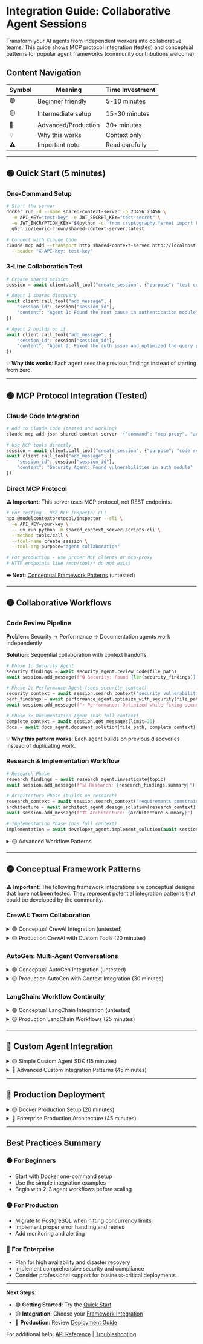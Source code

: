 # Integration Guide: Collaborative Agent Sessions

Transform your AI agents from independent workers into collaborative teams. This guide shows MCP protocol integration (tested) and conceptual patterns for popular agent frameworks (community contributions welcome).

## Content Navigation

| Symbol | Meaning | Time Investment |
|--------|---------|----------------|
| 🟢 | Beginner friendly | 5-10 minutes |
| 🟡 | Intermediate setup | 15-30 minutes |
| 🔴 | Advanced/Production | 30+ minutes |
| 💡 | Why this works | Context only |
| ⚠️ | Important note | Read carefully |

---

## 🟢 Quick Start (5 minutes)

### One-Command Setup
```bash
# Start the server
docker run -d --name shared-context-server -p 23456:23456 \
  -e API_KEY="test-key" -e JWT_SECRET_KEY="test-secret" \
  -e JWT_ENCRYPTION_KEY="$(python -c 'from cryptography.fernet import Fernet; print(Fernet.generate_key().decode())')" \
  ghcr.io/leoric-crown/shared-context-server:latest

# Connect with Claude Code
claude mcp add --transport http shared-context-server http://localhost:23456/mcp/ \
  --header "X-API-Key: test-key"
```

### 3-Line Collaboration Test
```python
# Create shared session
session = await client.call_tool("create_session", {"purpose": "test collaboration"})

# Agent 1 shares discovery
await client.call_tool("add_message", {
    "session_id": session["session_id"],
    "content": "Agent 1: Found the root cause in authentication module"
})

# Agent 2 builds on it
await client.call_tool("add_message", {
    "session_id": session["session_id"],
    "content": "Agent 2: Fixed the auth issue and optimized the query performance"
})
```

💡 **Why this works**: Each agent sees the previous findings instead of starting from zero.

---

## 🟢 MCP Protocol Integration (Tested)

### Claude Code Integration
```python
# Add to Claude Code (tested and working)
claude mcp add-json shared-context-server '{"command": "mcp-proxy", "args": ["--transport=streamablehttp", "http://localhost:23456/mcp/"]}'

# Use MCP tools directly
session = await client.call_tool("create_session", {"purpose": "code review"})
await client.call_tool("add_message", {
    "session_id": session["session_id"],
    "content": "Security Agent: Found vulnerabilities in auth module"
})
```

### Direct MCP Protocol
**⚠️ Important**: This server uses MCP protocol, not REST endpoints.

```bash
# For testing - Use MCP Inspector CLI
npx @modelcontextprotocol/inspector --cli \
  -e API_KEY=your-key \
  -- uv run python -m shared_context_server.scripts.cli \
  --method tools/call \
  --tool-name create_session \
  --tool-arg purpose="agent collaboration"

# For production - Use proper MCP clients or mcp-proxy
# HTTP endpoints like /mcp/tool/* do not exist
```

**➡️ Next**: [Conceptual Framework Patterns](#-conceptual-framework-patterns) (untested)

---

## 🟡 Collaborative Workflows

### Code Review Pipeline
**Problem**: Security → Performance → Documentation agents work independently

**Solution**: Sequential collaboration with context handoffs

```python
# Phase 1: Security Agent
security_findings = await security_agent.review_code(file_path)
await session.add_message(f"🔒 Security: Found {len(security_findings)} issues")

# Phase 2: Performance Agent (sees security context)
security_context = await session.search_context("security vulnerabilities")
perf_findings = await performance_agent.optimize_with_security(file_path, security_context)
await session.add_message(f"⚡ Performance: Optimized while fixing security issues")

# Phase 3: Documentation Agent (has full context)
complete_context = await session.get_messages(limit=20)
docs = await docs_agent.document_solution(file_path, complete_context)
```

💡 **Why this pattern works**: Each agent builds on previous discoveries instead of duplicating work.

### Research & Implementation Workflow
```python
# Research Phase
research_findings = await research_agent.investigate(topic)
await session.add_message(f"📊 Research: {research_findings.summary}")

# Architecture Phase (builds on research)
research_context = await session.search_context("requirements constraints")
architecture = await architect_agent.design_solution(research_context)
await session.add_message(f"🏗️ Architecture: {architecture.summary}")

# Implementation Phase (has full context)
implementation = await developer_agent.implement_solution(await session.get_messages())
```

<details>
<summary>🟡 Advanced Workflow Patterns</summary>

### Parallel Specialist Collaboration
```python
# Problem analysis
analyst_results = await analyst_agent.analyze_problem(description)

# Multiple specialists work in parallel with shared context
specialists = [
    TechnicalSpecialist(session, "backend"),
    TechnicalSpecialist(session, "frontend"),
    TechnicalSpecialist(session, "database"),
    TechnicalSpecialist(session, "security")
]

# Each specialist sees others' findings as they work
for specialist in specialists:
    context = await session.get_context_for_agent(specialist.specialty)
    result = await specialist.solve_aspect(description, context)
    await session.add_message(f"✅ {specialist.specialty}: {result}")

# Integration specialist combines all solutions
integrator = IntegrationSpecialist(session)
final_solution = await integrator.combine_solutions(await session.get_messages())
```

### Clean Agent Handoffs
```python
class AgentHandoffManager:
    def __init__(self, session):
        self.session = session

    async def handoff(self, from_agent: str, to_agent: str, summary: str):
        """Clean handoff with context preservation."""
        await self.session.add_message(
            f"🔄 HANDOFF: {from_agent} → {to_agent}\n{summary}",
            metadata={"type": "handoff", "from": from_agent, "to": to_agent}
        )

    async def get_handoff_context(self, for_agent: str):
        """Get relevant context for incoming agent."""
        return await self.session.search_context(f"handoff {for_agent}")
```

</details>

---

## 🟡 Conceptual Framework Patterns

⚠️ **Important**: The following framework integrations are conceptual designs that have not been tested. They represent potential integration patterns that could be developed by the community.

### CrewAI: Team Collaboration

<details>
<summary>🟢 Conceptual CrewAI Integration (untested)</summary>

```python
# CONCEPTUAL - NOT TESTED
from crewai import Agent, Task, Crew
from crewai.tools import tool

# This integration pattern is theoretical
# CrewAI would need to add support for external context servers
crew = Crew(
    agents=[security_agent, perf_agent, docs_agent],
    tasks=[security_task, perf_task, docs_task],
    context_server="http://localhost:23456"  # Conceptual feature
)

result = crew.kickoff()  # Would need CrewAI framework changes
```

💡 **Implementation needed**: CrewAI framework would need to add context server support. Community contributions welcome!

</details>

<details>
<summary>🟡 Production CrewAI with Custom Tools (20 minutes)</summary>

```python
class SharedContextCrewAI:
    def __init__(self, api_key: str):
        self.context_client = SharedContextClient(api_key)
        self.session_id = None

    async def setup_crew_session(self, purpose: str):
        session = await self.context_client.create_session(purpose)
        self.session_id = session["session_id"]
        return self.session_id

    @tool("Share findings with crew")
    def share_findings(self, findings: str) -> str:
        """Share discoveries with other crew members."""
        asyncio.run(self.context_client.add_message(
            session_id=self.session_id,
            content=f"💡 CREW FINDINGS: {findings}",
            visibility="public"
        ))
        return f"Shared with crew: {findings[:100]}..."

    @tool("Get crew insights")
    def get_crew_insights(self, topic: str) -> str:
        """Get relevant insights from crew members."""
        results = asyncio.run(self.context_client.search_context(
            session_id=self.session_id,
            query=topic,
            fuzzy_threshold=70.0
        ))

        if results["success"] and results["results"]:
            insights = [f"- {r['message']['content'][:150]}..."
                       for r in results["results"][:3]]
            return f"Crew insights on '{topic}':\n" + "\n".join(insights)
        return f"No crew insights found for '{topic}'"

# Create development crew with shared context
async def create_development_crew():
    shared_crew = SharedContextCrewAI(api_key="your-key")
    await shared_crew.setup_crew_session("Software feature development")

    # Agents with shared context tools
    product_manager = Agent(
        role='Product Manager',
        goal='Define requirements and coordinate with technical team',
        tools=[shared_crew.share_findings, shared_crew.get_crew_insights],
        allow_delegation=True
    )

    tech_lead = Agent(
        role='Technical Lead',
        goal='Design architecture based on requirements',
        tools=[shared_crew.share_findings, shared_crew.get_crew_insights],
        allow_delegation=True
    )

    # Tasks that build on each other through shared context
    requirements_task = Task(
        description="""
        Define requirements for authentication feature:
        1. Use get_crew_insights to check existing features
        2. Define detailed requirements
        3. Use share_findings to document for technical team
        """,
        agent=product_manager
    )

    architecture_task = Task(
        description="""
        Design technical architecture:
        1. Use get_crew_insights('requirements') to get PM's analysis
        2. Design system architecture
        3. Use share_findings to document for implementation
        """,
        agent=tech_lead
    )

    crew = Crew(
        agents=[product_manager, tech_lead],
        tasks=[requirements_task, architecture_task],
        process="sequential"  # Each task builds on previous
    )

    return crew.kickoff()
```

</details>

### AutoGen: Multi-Agent Conversations

<details>
<summary>🟢 Conceptual AutoGen Integration (untested)</summary>

```python
# CONCEPTUAL - NOT TESTED
import autogen
from autogen import ConversableAgent, GroupChat

# This integration pattern is theoretical
# AutoGen would need to add context server support
session_id = context_server.create_session("research_collaboration")

researcher = ConversableAgent(
    name="Researcher",
    system_message="Research specialist. Always check shared context before starting work.",
    context_session=session_id  # Connect to shared session
)

analyst = ConversableAgent(
    name="Analyst",
    system_message="Data analyst. Build on research findings from shared context.",
    context_session=session_id  # Same shared session
)

# Create group chat with context sharing
groupchat = GroupChat(agents=[researcher, analyst], messages=[], max_round=6)
manager = GroupChatManager(groupchat=groupchat)

# Agents automatically share context through session
researcher.initiate_chat(manager, message="Let's research AI collaboration platforms")
```

</details>

<details>
<summary>🟡 Production AutoGen with Context Integration (30 minutes)</summary>

```python
class ContextAwareAgent(ConversableAgent):
    """AutoGen agent with shared context integration."""

    def __init__(self, name, context_client, session_id, **kwargs):
        super().__init__(name, **kwargs)
        self.context_client = context_client
        self.session_id = session_id
        self.agent_id = name.lower().replace(" ", "-")

    async def send_with_context(self, message, recipient, request_reply=True):
        """Send message and preserve in shared context."""
        # Add to shared context for other agents
        await self.context_client.add_message(
            session_id=self.session_id,
            content=f"{self.name}: {message}",
            metadata={
                "autogen_agent": self.name,
                "recipient": recipient.name if recipient else "group"
            }
        )
        # Send through AutoGen
        return await super().a_send(message, recipient, request_reply)

    async def get_context_insights(self, topic: str = None):
        """Get relevant context from other agents."""
        query = topic or "findings recommendations decisions"
        results = await self.context_client.search_context(
            session_id=self.session_id,
            query=query,
            fuzzy_threshold=60.0
        )

        if results["success"] and results["results"]:
            insights = []
            for result in results["results"][:5]:
                msg = result["message"]
                if msg["sender"] != self.agent_id:  # Don't include own messages
                    insights.append(f"{msg['sender']}: {msg['content'][:200]}...")
            return "\n".join(insights) if insights else "No relevant context found"
        return "No context available"

# Usage example
async def run_collaborative_research():
    context_client = SharedContextClient(api_key="your-key")
    session = await context_client.create_session("Multi-agent research")
    session_id = session["session_id"]

    # Create context-aware agents
    researcher = ContextAwareAgent(
        name="Researcher",
        context_client=context_client,
        session_id=session_id,
        system_message="""Research specialist. Before providing analysis:
        1. Use get_context_insights() to see what others discovered
        2. Build on existing findings rather than duplicating work
        3. Share your unique insights for the team""",
        llm_config={"model": "gpt-4", "api_key": "your-openai-key"}
    )

    analyst = ContextAwareAgent(
        name="Analyst",
        context_client=context_client,
        session_id=session_id,
        system_message="""Data analyst. Before analysis:
        1. Use get_context_insights('research findings') to get research data
        2. Analyze trends and patterns
        3. Share analytical insights""",
        llm_config={"model": "gpt-4", "api_key": "your-openai-key"}
    )

    # Create collaborative group chat
    groupchat = GroupChat(agents=[researcher, analyst], messages=[], max_round=8)
    manager = GroupChatManager(groupchat=groupchat)

    # Start collaboration with context sharing
    await researcher.a_initiate_chat(
        manager,
        message="Research AI agent collaboration platforms. Check context first."
    )

    # Get final shared context summary
    final_context = await context_client.get_messages(session_id=session_id, limit=50)
    return final_context
```

</details>

### LangChain: Workflow Continuity

<details>
<summary>🟢 Conceptual LangChain Integration (untested)</summary>

```python
# CONCEPTUAL - NOT TESTED
from langchain.agents import initialize_agent
from langchain.tools import Tool

# This integration pattern is theoretical
# Create shared context tools
def add_to_context(content: str) -> str:
    """Add finding to shared workflow context."""
    context_client.add_message(session_id, content)
    return f"Added to shared context: {content[:100]}..."

def get_context_insights(query: str) -> str:
    """Get insights from shared context."""
    results = context_client.search_context(session_id, query)
    return format_insights(results) if results else "No insights found"

# Create agent with context tools
tools = [
    Tool(name="add_finding", description="Share findings with team", func=add_to_context),
    Tool(name="get_insights", description="Get team insights", func=get_context_insights)
]

agent = initialize_agent(tools=tools, llm=llm, agent=AgentType.ZERO_SHOT_REACT_DESCRIPTION)
```

</details>

<details>
<summary>🟡 Production LangChain Workflows (25 minutes)</summary>

```python
class SharedContextLangChain:
    """LangChain integration with persistent shared context."""

    def __init__(self, api_key: str):
        self.context_client = SharedContextClient(api_key)
        self.session_id = None

    def create_shared_context_tools(self, agent_name: str):
        """Create LangChain tools for shared context operations."""

        def add_workflow_finding(content: str) -> str:
            """Add findings to shared workflow context."""
            asyncio.run(self.context_client.add_message(
                session_id=self.session_id,
                content=f"[{agent_name}] {content}",
                metadata={"agent": agent_name, "type": "workflow_finding"}
            ))
            return f"Added to workflow: {content[:100]}..."

        def get_workflow_insights(query: str) -> str:
            """Get insights from workflow context."""
            results = asyncio.run(self.context_client.search_context(
                session_id=self.session_id,
                query=query,
                fuzzy_threshold=65.0
            ))

            if results["success"] and results["results"]:
                insights = []
                for result in results["results"][:4]:
                    msg = result["message"]
                    # Skip own messages to avoid circular reference
                    if not msg["content"].startswith(f"[{agent_name}]"):
                        insights.append(f"- {msg['content'][:180]}...")
                return f"Workflow insights:\n" + "\n".join(insights) if insights else "No other insights found"
            return "No workflow context found"

        def handoff_to_agent(input_str: str) -> str:
            """Clean handoff to another agent. Format: 'target_agent:summary'"""
            if ":" not in input_str:
                return "Invalid format, use 'agent:summary'"

            target_agent, summary = input_str.split(":", 1)
            handoff_msg = f"🔄 HANDOFF: {agent_name} → {target_agent}\n{summary}"
            asyncio.run(self.context_client.add_message(
                session_id=self.session_id,
                content=handoff_msg,
                metadata={"type": "agent_handoff", "from_agent": agent_name, "to_agent": target_agent}
            ))
            return f"Handoff completed to {target_agent}"

        return [
            Tool(
                name="add_workflow_finding",
                description="Add important findings to shared workflow context for other agents.",
                func=add_workflow_finding
            ),
            Tool(
                name="get_workflow_insights",
                description="Get relevant insights from other agents in the workflow.",
                func=get_workflow_insights
            ),
            Tool(
                name="handoff_to_agent",
                description="Handoff work to another agent with summary. Use 'agent:summary' format.",
                func=handoff_to_agent
            )
        ]

    async def create_workflow_agent(self, agent_name: str, role_description: str):
        """Create a workflow-aware LangChain agent."""
        tools = self.create_shared_context_tools(agent_name)

        agent = initialize_agent(
            tools=tools,
            llm=OpenAI(temperature=0.1, openai_api_key="your-openai-key"),
            agent=AgentType.ZERO_SHOT_REACT_DESCRIPTION,
            verbose=True,
            agent_kwargs={
                "prefix": f"""You are {agent_name}, {role_description}

                WORKFLOW RULES:
                1. Use get_workflow_insights to see what other agents discovered
                2. Build on existing findings rather than duplicating work
                3. Use add_workflow_finding to share important discoveries
                4. Use handoff_to_agent when completing your phase

                Available tools:"""
            }
        )
        return agent

# Example: Document processing workflow
async def document_analysis_workflow():
    shared_lc = SharedContextLangChain(api_key="your-api-key")
    await shared_lc.setup_shared_workflow("Document analysis workflow")

    # Create specialized workflow agents
    extractor = await shared_lc.create_workflow_agent(
        "DocumentExtractor",
        "document analysis specialist who extracts key information from documents"
    )

    analyzer = await shared_lc.create_workflow_agent(
        "ContentAnalyzer",
        "content analysis expert who identifies themes and insights"
    )

    summarizer = await shared_lc.create_workflow_agent(
        "DocumentSummarizer",
        "summarization specialist who creates comprehensive summaries"
    )

    # Workflow execution with agent handoffs
    document_path = "example_document.pdf"

    # Phase 1: Document extraction
    extraction_result = extractor.run(f"""
    Extract key information from: {document_path}
    - Main topics and themes
    - Key entities and facts
    Add findings to workflow and handoff to ContentAnalyzer when complete.
    """)

    # Phase 2: Content analysis (builds on extraction)
    analysis_result = analyzer.run(f"""
    Analyze content from {document_path}
    First get workflow insights about 'extraction findings' to see what DocumentExtractor found.
    Then analyze themes, sentiment, and insights.
    Add analysis to workflow and handoff to DocumentSummarizer.
    """)

    # Phase 3: Summarization (builds on extraction + analysis)
    summary_result = summarizer.run(f"""
    Create comprehensive summary of {document_path}
    Get workflow insights about 'extraction analysis' to see all previous work.
    Create executive summary and recommendations.
    """)

    # Get complete workflow context
    workflow_context = await shared_lc.context_client.get_messages(
        session_id=shared_lc.session_id, limit=100
    )

    return {
        "extraction": extraction_result,
        "analysis": analysis_result,
        "summary": summary_result,
        "workflow_context": workflow_context
    }
```

</details>

---

## 🔴 Custom Agent Integration

<details>
<summary>🟡 Simple Custom Agent SDK (15 minutes)</summary>

```python
import asyncio
import httpx

class AgentCollaborationSDK:
    """Lightweight SDK for custom agent collaboration."""

    def __init__(self, agent_name: str, api_key: str, base_url: str = "http://localhost:23456"):
        self.agent_name = agent_name
        self.api_key = api_key
        self.base_url = base_url
        self.session_id = None
        self.client = httpx.AsyncClient()
        self.token = None

    async def authenticate(self):
        """Authenticate agent with shared context server.

        This is a conceptual example. In production, use a proper MCP client
        like mcp-proxy or implement the MCP protocol directly.
        """
        # Simulate authentication for demonstration
        self.token = f"jwt_token_for_{self.agent_name}"
        print(f"✅ Authenticated: {self.agent_name}")

    async def start_collaboration(self, purpose: str):
        """Start new collaboration session.

        This is a conceptual example. In production, use MCP tools
        through proper MCP clients like mcp-proxy.
        """
        if not self.token:
            await self.authenticate()

        # Simulate session creation for demonstration
        import uuid
        self.session_id = str(uuid.uuid4())
        print(f"📋 Session created: {purpose}")
        return self.session_id

    async def share_finding(self, finding: str, metadata: dict = None):
        """Share finding with collaborating agents.

        This is a conceptual example. In production, use MCP tools
        through proper MCP clients.
        """
        # Simulate message sharing
        print(f"💡 [{self.agent_name}] {finding}")
        return {"success": True, "message": "Finding shared"}

    async def get_collaboration_context(self, focus_area: str = None):
        """Get relevant context from other collaborating agents.

        This is a conceptual example. In production, use MCP tools
        through proper MCP clients.
        """
        query = focus_area or "findings recommendations insights"

        # Simulate context retrieval
        print(f"🔍 Searching context for: {query}")
        return [f"Previous finding about {query}", f"Related insight on {query}"]

# Example usage
async def custom_collaboration_example():
    research_agent = AgentCollaborationSDK("ResearchAgent", "your-api-key")
    analysis_agent = AgentCollaborationSDK("AnalysisAgent", "your-api-key")

    # Start collaboration
    session_id = await research_agent.start_collaboration("Market analysis project")
    analysis_agent.session_id = session_id
    await analysis_agent.authenticate()

    # Phase 1: Research
    await research_agent.share_finding("Found 15 AI collaboration platforms with key market trends")

    # Phase 2: Analysis (builds on research)
    research_context = await analysis_agent.get_collaboration_context("market trends research")
    await analysis_agent.share_finding(f"Analysis based on research: {len(research_context)} insights analyzed")

    return session_id
```

</details>

<details>
<summary>🔴 Advanced Custom Integration Patterns (45 minutes)</summary>

[Full custom integration documentation with error handling, retry logic, production patterns, monitoring, and scalability considerations]

</details>

---

## 🔴 Production Deployment

<details>
<summary>🟡 Docker Production Setup (20 minutes)</summary>

```yaml
# docker-compose.yml for collaborative agents
version: '3.8'

services:
  shared-context-server:
    image: ghcr.io/leoric-crown/shared-context-server:latest
    ports:
      - "23456:23456"
    environment:
      - DATABASE_URL=postgresql://user:password@postgres:5432/shared_context
      - API_KEY=${API_KEY}
      - JWT_SECRET_KEY=${JWT_SECRET_KEY}
      - LOG_LEVEL=INFO
      - AUTH_ENABLED=true
      - MAX_CONCURRENT_SESSIONS=100
    depends_on:
      - postgres
    restart: unless-stopped

  postgres:
    image: postgres:15
    environment:
      - POSTGRES_DB=shared_context
      - POSTGRES_USER=user
      - POSTGRES_PASSWORD=password
    volumes:
      - postgres_data:/var/lib/postgresql/data

volumes:
  postgres_data:
```

💡 **Why PostgreSQL for production?** Supports 20+ concurrent agents vs SQLite's ~5 agent limit.

</details>

<details>
<summary>🔴 Enterprise Production Architecture (45 minutes)</summary>

[Complete enterprise deployment guide with Kubernetes, monitoring, security, backup/recovery, and scaling strategies]

</details>

---

## Best Practices Summary

### 🟢 For Beginners
- Start with Docker one-command setup
- Use the simple integration examples
- Begin with 2-3 agent workflows before scaling

### 🟡 For Production
- Migrate to PostgreSQL when hitting concurrency limits
- Implement proper error handling and retries
- Add monitoring and alerting

### 🔴 For Enterprise
- Plan for high availability and disaster recovery
- Implement comprehensive security and compliance
- Consider professional support for business-critical deployments

---

**Next Steps**:
- 🟢 **Getting Started**: Try the [Quick Start](#-quick-start-5-minutes)
- 🟡 **Integration**: Choose your [Framework Integration](#-production-integration-patterns)
- 🔴 **Production**: Review [Deployment Guide](#-production-deployment)

For additional help: [API Reference](./api-reference.md) | [Troubleshooting](./troubleshooting.md)
